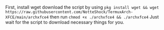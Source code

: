 First, install wget download the script by using `pkg install wget && wget https://raw.githubusercontent.com/NotteShock/TermuxArch-XFCE/main/archxfce4`
then run `chmod +x ./archxfce4 && ./archxfce4`
Just wait for the script to download necessary things for you.
